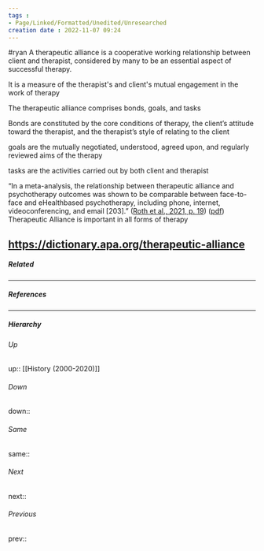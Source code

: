 ```yaml
---
tags :
- Page/Linked/Formatted/Unedited/Unresearched
creation date : 2022-11-07 09:24 
---
```

#ryan
A therapeutic alliance is a cooperative working relationship between client and therapist, considered by many to be an essential aspect of successful therapy.

It is a measure of the therapist's and client's mutual engagement in the work of therapy

The therapeutic alliance comprises bonds, goals, and tasks

Bonds are constituted by the core conditions of therapy, the client’s attitude toward the therapist, and the therapist’s style of relating to the client

goals are the mutually negotiated, understood, agreed upon, and regularly reviewed aims of the therapy

tasks are the activities carried out by both client and therapist



“In a meta-analysis, the relationship between therapeutic alliance and psychotherapy outcomes was shown to be comparable between face-to-face and eHealthbased psychotherapy, including phone, internet, videoconferencing, and email [203].” ([Roth et al., 2021, p. 19](zotero://select/library/items/RCK2B8V9)) ([pdf](zotero://open-pdf/library/items/TLQAQA3Z?page=19&annotation=S7JZDJMH)) Therapeutic Alliance is important in all forms of therapy

https://dictionary.apa.org/therapeutic-alliance
---
##### Related


---
##### References


---
##### Hierarchy
###### Up
up:: [[History (2000-2020)]]
###### Down
down:: 
###### Same
same:: 
###### Next
next:: 
###### Previous
prev:: 